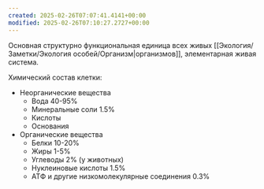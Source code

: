 ```yaml
---
created: 2025-02-26T07:07:41.4141+00:00
modified: 2025-02-26T07:10:27.2727+00:00
---
```

Основная структурно функциональная единица всех живых [[Экология/Заметки/Экология особей/Организм|организмов]], элементарная живая система.

Химический состав клетки:
* Неорганические вещества
	* Вода 40-95%
	* Минеральные соли 1.5%
	* Кислоты
	* Основания
* Органические вещества
	* Белки 10-20%
	* Жиры 1-5%
	* Углеводы 2% (у животных)
	* Нуклеиновые кислоты 1.5%
	* АТФ и другие низкомолекулярные соединения 0.3%
